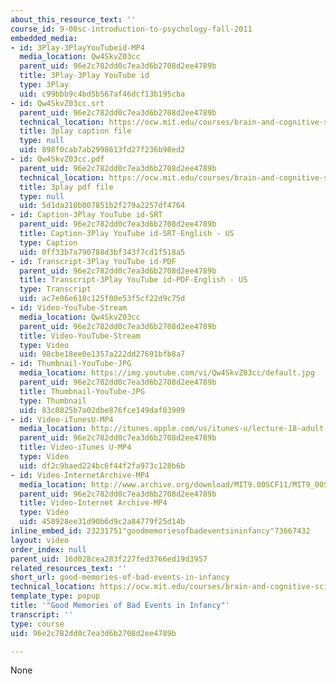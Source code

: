 ```yaml
---
about_this_resource_text: ''
course_id: 9-00sc-introduction-to-psychology-fall-2011
embedded_media:
- id: 3Play-3PlayYouTubeid-MP4
  media_location: Qw4SkvZ03cc
  parent_uid: 96e2c782dd0c7ea3d6b2708d2ee4789b
  title: 3Play-3Play YouTube id
  type: 3Play
  uid: c99bbb9c4bd5b567af46dcf13b195cba
- id: Qw4SkvZ03cc.srt
  parent_uid: 96e2c782dd0c7ea3d6b2708d2ee4789b
  technical_location: https://ocw.mit.edu/courses/brain-and-cognitive-sciences/9-00sc-introduction-to-psychology-fall-2011/adult-development/good-memories-of-bad-events-in-infancy/Qw4SkvZ03cc.srt
  title: 3play caption file
  type: null
  uid: 898f0cab7ab2998613fd27f236b98ed2
- id: Qw4SkvZ03cc.pdf
  parent_uid: 96e2c782dd0c7ea3d6b2708d2ee4789b
  technical_location: https://ocw.mit.edu/courses/brain-and-cognitive-sciences/9-00sc-introduction-to-psychology-fall-2011/adult-development/good-memories-of-bad-events-in-infancy/Qw4SkvZ03cc.pdf
  title: 3play pdf file
  type: null
  uid: 5d1da210b007851b2f279a2257df4764
- id: Caption-3Play YouTube id-SRT
  parent_uid: 96e2c782dd0c7ea3d6b2708d2ee4789b
  title: Caption-3Play YouTube id-SRT-English - US
  type: Caption
  uid: 0ff33b7a790788d3bf343f7cd1f518a5
- id: Transcript-3Play YouTube id-PDF
  parent_uid: 96e2c782dd0c7ea3d6b2708d2ee4789b
  title: Transcript-3Play YouTube id-PDF-English - US
  type: Transcript
  uid: ac7e06e618c125f00e53f5cf22d9c75d
- id: Video-YouTube-Stream
  media_location: Qw4SkvZ03cc
  parent_uid: 96e2c782dd0c7ea3d6b2708d2ee4789b
  title: Video-YouTube-Stream
  type: Video
  uid: 98cbe18ee0e1357a222dd27691bfb8a7
- id: Thumbnail-YouTube-JPG
  media_location: https://img.youtube.com/vi/Qw4SkvZ03cc/default.jpg
  parent_uid: 96e2c782dd0c7ea3d6b2708d2ee4789b
  title: Thumbnail-YouTube-JPG
  type: Thumbnail
  uid: 83c0825b7a02dbe876fce149daf03909
- id: Video-iTunesU-MP4
  media_location: http://itunes.apple.com/us/itunes-u/lecture-18-adult-development/id501335817?i=112593498
  parent_uid: 96e2c782dd0c7ea3d6b2708d2ee4789b
  title: Video-iTunes U-MP4
  type: Video
  uid: df2c9baed224bc6f44f2fa973c128b6b
- id: Video-InternetArchive-MP4
  media_location: http://www.archive.org/download/MIT9.00SCF11/MIT9_00SCF11_lec18_300k.mp4
  parent_uid: 96e2c782dd0c7ea3d6b2708d2ee4789b
  title: Video-Internet Archive-MP4
  type: Video
  uid: 458928ee31d90b6d9c2a84779f25d14b
inline_embed_id: 23231751"goodmemoriesofbadeventsininfancy"73667432
layout: video
order_index: null
parent_uid: 16d028cea283f227fed3766ed19d3957
related_resources_text: ''
short_url: good-memories-of-bad-events-in-infancy
technical_location: https://ocw.mit.edu/courses/brain-and-cognitive-sciences/9-00sc-introduction-to-psychology-fall-2011/adult-development/good-memories-of-bad-events-in-infancy
template_type: popup
title: '"Good Memories of Bad Events in Infancy"'
transcript: ''
type: course
uid: 96e2c782dd0c7ea3d6b2708d2ee4789b

---
```

None